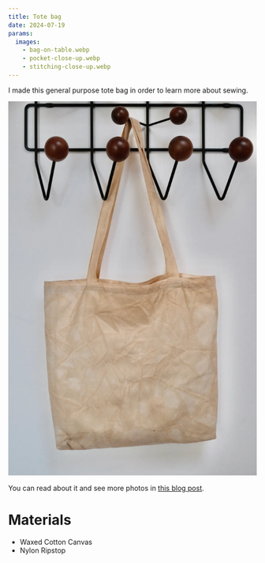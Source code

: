 ```yaml
---
title: Tote bag
date: 2024-07-19
params:
  images:
    - bag-on-table.webp
    - pocket-close-up.webp
    - stitching-close-up.webp
---
```


I made this general purpose tote bag in order to learn more about sewing.

![The tote bag](hanging-bag.webp)

You can read about it and see more photos in [this blog post](/tote-bag).

# Materials

- Waxed Cotton Canvas
- Nylon Ripstop
